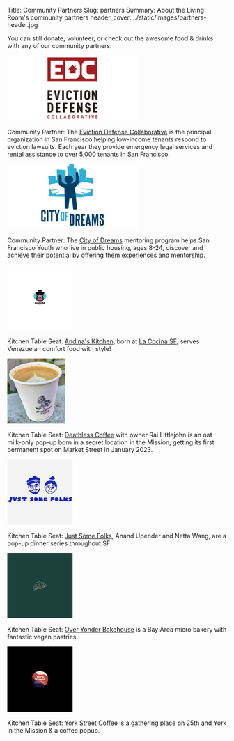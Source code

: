 Title: Community Partners
Slug: partners
Summary: About the Living Room's community partners
header_cover: ../static/images/partners-header.jpg

You can still donate, volunteer, or check out the awesome food & drinks with any of our community partners:

<img src="../static/images/edc-logo.png" alt="Eviction Defense Fund Logo" height="150px"/>

Community Partner: The [Eviction Defense Collaborative](https://evictiondefense.org/) is the principal organization in San Francisco helping low-income tenants respond to eviction lawsuits. Each year they provide emergency legal services and rental assistance to over 5,000 tenants in San Francisco.

<img src="../static/images/cod-logo.png" alt="City of Dreams Logo" height="150px"/>

Community Partner: The [City of Dreams](https://www.cityofdreams.org/) mentoring program helps San Francisco Youth who live in public housing, ages 8-24, discover and achieve their potential by offering them experiences and mentorship.


<!--
<img src="../static/images/esteen4ca-logo.png" alt="Jennifer Esteen Logo" height="150"/>

Community Partner: Progressive California AD candidate **[Jennifer Esteen](https://www.jenniferesteen.com/)**. Jennifer is a nurse, mother, and trustee of Alameda Health Systems, and has already helped usher legislation into existence. She knows firsthand the struggles that our families and communities face and will work tirelessly to ensure corporations and special interests pay their fair share, so everyone has access to housing they can afford, healthcare they deserve, and a quality education.-->

<img src="../static/images/andina.jpg" alt="Andina's Kitchen Logo" height="150px"/>

Kitchen Table Seat: [Andina's Kitchen](https://www.instagram.com/andinavzla/), born at [La Cocina SF](https://lacocinasf.org/mission), serves Venezuelan comfort food with style!

<img src="../static/images/deathless-coffee.jpg" alt="photo of Deathless Coffee cup by Elena Kadvany/The Chronicle" height="150px"/>

Kitchen Table Seat: [Deathless Coffee](https://sf.eater.com/2022/11/29/23484914/deathless-coffee-shop-opening-san-francisco) with owner Rai Littlejohn is an oat milk-only pop-up born in a secret location in the Mission, getting its first permanent spot on Market Street in January 2023.

<img src="../static/images/just-some-folks.jpg" alt="Just Some Folks Logo" height="150px"/>

Kitchen Table Seat: [Just Some Folks](https://www.instagram.com/justsomefolks.sf/), Anand Upender and Netta Wang, are a pop-up dinner series throughout SF.

<img src="../static/images/over-yonder-bakehouse.jpg" alt="Over Yonder Bakehouse Logo" height="150px"/>

Kitchen Table Seat: [Over Yonder Bakehouse](https://www.instagram.com/overyonderbakehouse/) is a Bay Area micro bakery with fantastic vegan pastries.

<img src="../static/images/york-street-coffee.jpg" alt="York Street Coffee Logo" height="150px"/>

Kitchen Table Seat: [York Street Coffee](https://www.instagram.com/yorkstreetsf/) is a gathering place on 25th and York in the Mission & a coffee popup.


